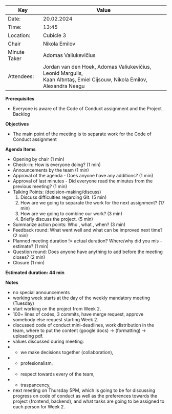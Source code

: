 | Key | Value                                                                                                                        |
| --- |------------------------------------------------------------------------------------------------------------------------------|
| Date: | 20.02.2024                                                                                                                   |
| Time: | 13:45                                                                                                                        |
| Location: | Cubicle 3                                                                                                                    |
| Chair | Nikola Emilov                                                                                                                |
| Minute Taker | Adomas Valiukevičius                                                                                                         |
| Attendees: | Jordan van den Hoek, Adomas Valiukevičius, Leonid Margulis,<br/>Kaan Altıntaş, Emiel Cijsouw, Nikola Emilov, Alexandra Neagu |

**Prerequisites**
- Everyone is aware of the Code of Conduct assignment and the Project Backlog

**Objectives**
- The main point of the meeting is to separate work for the Code of Conduct assignment

**Agenda Items**
- Opening by chair (1 min)
- Check-in: How is everyone doing? (1 min)
- Announcements by the team (1 min)
- Approval of the agenda - Does anyone have any additions? (1 min)
- Approval of last minutes - Did everyone read the minutes from the previous meeting? (1 min)
- Talking Points: (decision-making/discuss)
  1. Discuss difficulties regarding Git. (5 min)
  2. How are we going to separate the work for the next assignment? (17 min)
  3. How are we going to combine our work? (3 min)
  4. Briefly discuss the project. (5 min)
- Summarize action points: Who , what , when? (3 min)
- Feedback round: What went well and what can be improved next time? (2 min)
- Planned meeting duration != actual duration? Where/why did you mis -estimate? (1 min)
- Question round: Does anyone have anything to add before the meeting closes? (2 min)
- Closure (1 min)

**Estimated duration: 44 min**

**Notes**
- no special announcements
- working week starts at the day of the weekly mandatory meeting (Tuesday)
- start working on the project from Week 2.
- 100+ lines of codes, 3 commits, have merge request, approve somebody else request starting Week 2.
- discussed code of conduct mini-deadlines, work distribution in the team, where to put the content (google docs) -> (formatting) -> uploading pdf.
- values discussed during meeting:
- - we make decisions together (collaboration),
- - profesionalism,
- - respect towards every of the team,
- - traspancency,
- next meeting on Thursday 5PM, which is going to be for discussing progress on code of conduct as well as the preferences towards the project (frontend, backend), and what tasks are going to be assigned to each person for Week 2.
